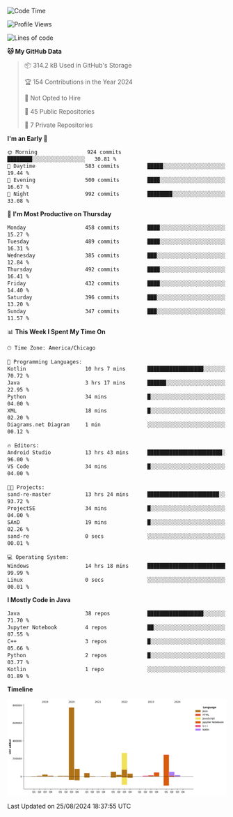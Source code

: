 <!--START_SECTION:waka-->
![Code Time](http://img.shields.io/badge/Code%20Time-547%20hrs%2053%20mins-blue)

![Profile Views](http://img.shields.io/badge/Profile%20Views-33-blue)

![Lines of code](https://img.shields.io/badge/From%20Hello%20World%20I%27ve%20Written-1.7%20million%20lines%20of%20code-blue)

**🐱 My GitHub Data** 

> 📦 314.2 kB Used in GitHub's Storage 
 > 
> 🏆 154 Contributions in the Year 2024
 > 
> 🚫 Not Opted to Hire
 > 
> 📜 45 Public Repositories 
 > 
> 🔑 7 Private Repositories 
 > 
**I'm an Early 🐤** 

```text
🌞 Morning                924 commits         ████████░░░░░░░░░░░░░░░░░   30.81 % 
🌆 Daytime                583 commits         █████░░░░░░░░░░░░░░░░░░░░   19.44 % 
🌃 Evening                500 commits         ████░░░░░░░░░░░░░░░░░░░░░   16.67 % 
🌙 Night                  992 commits         ████████░░░░░░░░░░░░░░░░░   33.08 % 
```
📅 **I'm Most Productive on Thursday** 

```text
Monday                   458 commits         ████░░░░░░░░░░░░░░░░░░░░░   15.27 % 
Tuesday                  489 commits         ████░░░░░░░░░░░░░░░░░░░░░   16.31 % 
Wednesday                385 commits         ███░░░░░░░░░░░░░░░░░░░░░░   12.84 % 
Thursday                 492 commits         ████░░░░░░░░░░░░░░░░░░░░░   16.41 % 
Friday                   432 commits         ████░░░░░░░░░░░░░░░░░░░░░   14.40 % 
Saturday                 396 commits         ███░░░░░░░░░░░░░░░░░░░░░░   13.20 % 
Sunday                   347 commits         ███░░░░░░░░░░░░░░░░░░░░░░   11.57 % 
```


📊 **This Week I Spent My Time On** 

```text
🕑︎ Time Zone: America/Chicago

💬 Programming Languages: 
Kotlin                   10 hrs 7 mins       ██████████████████░░░░░░░   70.72 % 
Java                     3 hrs 17 mins       ██████░░░░░░░░░░░░░░░░░░░   22.95 % 
Python                   34 mins             █░░░░░░░░░░░░░░░░░░░░░░░░   04.00 % 
XML                      18 mins             █░░░░░░░░░░░░░░░░░░░░░░░░   02.20 % 
Diagrams.net Diagram     1 min               ░░░░░░░░░░░░░░░░░░░░░░░░░   00.12 % 

🔥 Editors: 
Android Studio           13 hrs 43 mins      ████████████████████████░   96.00 % 
VS Code                  34 mins             █░░░░░░░░░░░░░░░░░░░░░░░░   04.00 % 

🐱‍💻 Projects: 
sand-re-master           13 hrs 24 mins      ███████████████████████░░   93.72 % 
ProjectSE                34 mins             █░░░░░░░░░░░░░░░░░░░░░░░░   04.00 % 
SAnD                     19 mins             █░░░░░░░░░░░░░░░░░░░░░░░░   02.26 % 
sand-re                  0 secs              ░░░░░░░░░░░░░░░░░░░░░░░░░   00.01 % 

💻 Operating System: 
Windows                  14 hrs 18 mins      █████████████████████████   99.99 % 
Linux                    0 secs              ░░░░░░░░░░░░░░░░░░░░░░░░░   00.01 % 
```

**I Mostly Code in Java** 

```text
Java                     38 repos            ██████████████████░░░░░░░   71.70 % 
Jupyter Notebook         4 repos             ██░░░░░░░░░░░░░░░░░░░░░░░   07.55 % 
C++                      3 repos             █░░░░░░░░░░░░░░░░░░░░░░░░   05.66 % 
Python                   2 repos             █░░░░░░░░░░░░░░░░░░░░░░░░   03.77 % 
Kotlin                   1 repo              ░░░░░░░░░░░░░░░░░░░░░░░░░   01.89 % 
```



**Timeline**

![Lines of Code chart](https://raw.githubusercontent.com/phanijsp/phanijsp/main/assets/bar_graph.png)


 Last Updated on 25/08/2024 18:37:55 UTC
<!--END_SECTION:waka-->
